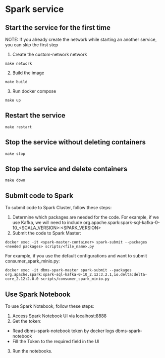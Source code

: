 # Spark service 
## Start the service for the first time
NOTE: If you already create the network while starting an another service, you can skip the first step
1. Create the custom-network network
```
make network
```
2. Build the image 
```
make build
```
3. Run docker compose
```
make up
```

## Restart the service
```
make restart	
```
## Stop the service without deleting containers
```
make stop
```
## Stop the service and delete containers
```
make down

```

## Submit code to Spark
To submit code to Spark Cluster, follow these steps:
1. Determine which packages are needed for the code. For example, if we use Kafka, we will need to include org.apache.spark:spark-sql-kafka-0-10_<SCALA_VERSION>:<SPARK_VERSION>
2. Submit the code to Spark Master:
```
docker exec -it <spark-master-container> spark-submit --packages <needed packages> scripts/<file_name>.py
```
For example, if you use the default configurations and want to submit consumer_spark_minio.py:
```
docker exec -it dbms-spark-master spark-submit --packages org.apache.spark:spark-sql-kafka-0-10_2.12:3.2.1,io.delta:delta-core_2.12:2.0.0 scripts/consumer_spark_minio.py
```

## Use Spark Notebook
To use Spark Notebook, follow these steps:
1. Access Spark Notebook UI via localhost:8888
2. Get the token:
- Read dbms-spark-notebook token by docker logs dbms-spark-notebook
- Fill the Token to the required field in the UI 
3. Run the notebooks. 